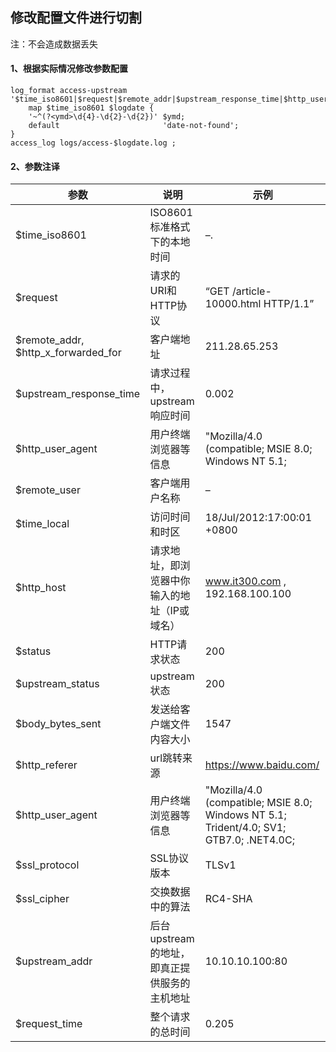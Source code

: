 ## 修改配置文件进行切割

注：不会造成数据丢失

#### 1、根据实际情况修改参数配置

```nginx
log_format access-upstream '$time_iso8601|$request|$remote_addr|$upstream_response_time|$http_user_agent|$http_x_forwarded_for';
	map $time_iso8601 $logdate {
	'~^(?<ymd>\d{4}-\d{2}-\d{2})' $ymd;
	default                       'date-not-found';
}
access_log logs/access-$logdate.log ;
```
#### 2、参数注译

| **参数**                            | **说明**                                     | **示例**                                                     |
| ----------------------------------- | -------------------------------------------- | ------------------------------------------------------------ |
| $time_iso8601                       | ISO8601标准格式下的本地时间                  | –.                                                           |
| $request                            | 请求的URI和HTTP协议                          | “GET /article-10000.html HTTP/1.1”                           |
| $remote_addr, $http_x_forwarded_for | 客户端地址                                   | 211.28.65.253                                                |
| $upstream_response_time             | 请求过程中，upstream响应时间                 | 0.002                                                        |
| $http_user_agent                    | 用户终端浏览器等信息                         | "Mozilla/4.0 (compatible; MSIE 8.0; Windows NT 5.1;          |
| $remote_user                        | 客户端用户名称                               | –                                                            |
| $time_local                         | 访问时间和时区                               | 18/Jul/2012:17:00:01 +0800                                   |
| $http_host                          | 请求地址，即浏览器中你输入的地址（IP或域名） | www.it300.com , 192.168.100.100                              |
| $status                             | HTTP请求状态                                 | 200                                                          |
| $upstream_status                    | upstream状态                                 | 200                                                          |
| $body_bytes_sent                    | 发送给客户端文件内容大小                     | 1547                                                         |
| $http_referer                       | url跳转来源                                  | https://www.baidu.com/                                       |
| $http_user_agent                    | 用户终端浏览器等信息                         | "Mozilla/4.0 (compatible; MSIE 8.0; Windows NT 5.1; Trident/4.0; SV1; GTB7.0; .NET4.0C; |
| $ssl_protocol                       | SSL协议版本                                  | TLSv1                                                        |
| $ssl_cipher                         | 交换数据中的算法                             | RC4-SHA                                                      |
| $upstream_addr                      | 后台upstream的地址，即真正提供服务的主机地址 | 10.10.10.100:80                                              |
| $request_time                       | 整个请求的总时间                             | 0.205                                                        |

